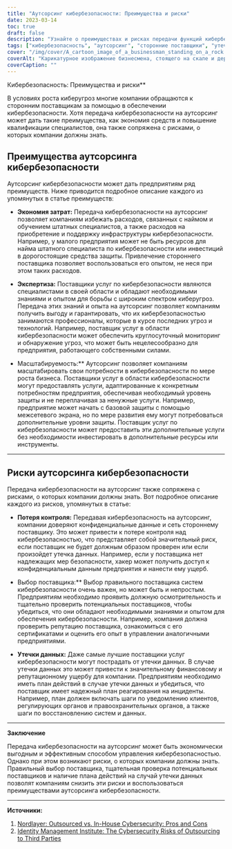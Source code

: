 ```yaml
---
title: "Аутсорсинг кибербезопасности: Преимущества и риски"
date: 2023-03-14
toc: true
draft: false
description: "Узнайте о преимуществах и рисках передачи функций кибербезопасности сторонним поставщикам и о том, как правильно выбрать поставщика для своего бизнеса."
tags: ["кибербезопасность", "аутсорсинг", "сторонние поставщики", "утечка данных", "выбор поставщика", "экономия средств", "экспертиза", "масштабируемость", "потеря контроля", "план реагирования на инциденты", "управление рисками", "безопасность бизнеса", "аутсорсинг безопасности", "киберугрозы", "безопасность сети", "защита информации", "управление уязвимостями", "кибернетическая защита", "непрерывность бизнеса", "информационная безопасность"]
cover: "/img/cover/A_cartoon_image_of_a_businessman_standing_on_a_rock.png"
coverAlt: "Карикатурное изображение бизнесмена, стоящего на скале и держащего в руках щит для защиты своего бизнеса от киберугроз, за которым стоит ряд сторонних вендоров, предлагающих различные услуги по обеспечению безопасности."
coverCaption: ""
---
```

 Кибербезопасность: Преимущества и риски**

В условиях роста киберугроз многие компании обращаются к сторонним поставщикам за помощью в обеспечении кибербезопасности. Хотя передача кибербезопасности на аутсорсинг может дать такие преимущества, как экономия средств и повышение квалификации специалистов, она также сопряжена с рисками, о которых компании должны знать.

## Преимущества аутсорсинга кибербезопасности

Аутсорсинг кибербезопасности может дать предприятиям ряд преимуществ. Ниже приводится подробное описание каждого из упомянутых в статье преимуществ:

- **Экономия затрат:** Передача кибербезопасности на аутсорсинг позволяет компаниям избежать расходов, связанных с наймом и обучением штатных специалистов, а также расходов на приобретение и поддержку инфраструктуры кибербезопасности. Например, у малого предприятия может не быть ресурсов для найма штатного специалиста по кибербезопасности или инвестиций в дорогостоящие средства защиты. Привлечение стороннего поставщика позволяет воспользоваться его опытом, не неся при этом таких расходов.

- **Экспертиза:** Поставщики услуг по кибербезопасности являются специалистами в своей области и обладают необходимыми знаниями и опытом для борьбы с широким спектром киберугроз. Передача этих знаний и опыта на аутсорсинг позволяет компаниям получить выгоду и гарантировать, что их кибербезопасностью занимаются профессионалы, которые в курсе последних угроз и технологий. Например, поставщик услуг в области кибербезопасности может обеспечить круглосуточный мониторинг и обнаружение угроз, что может быть нецелесообразно для предприятия, работающего собственными силами.

- Масштабируемость:** Аутсорсинг позволяет компаниям масштабировать свои потребности в кибербезопасности по мере роста бизнеса. Поставщики услуг в области кибербезопасности могут предоставлять услуги, адаптированные к конкретным потребностям предприятия, обеспечивая необходимый уровень защиты и не переплачивая за ненужные услуги. Например, предприятие может начать с базовой защиты с помощью межсетевого экрана, но по мере развития ему могут потребоваться дополнительные уровни защиты. Поставщик услуг по кибербезопасности может предоставить эти дополнительные услуги без необходимости инвестировать в дополнительные ресурсы или инструменты.

______

## Риски аутсорсинга кибербезопасности

Передача кибербезопасности на аутсорсинг также сопряжена с рисками, о которых компании должны знать. Вот подробное описание каждого из рисков, упомянутых в статье:

- **Потеря контроля:** Передавая кибербезопасность на аутсорсинг, компании доверяют конфиденциальные данные и сеть стороннему поставщику. Это может привести к потере контроля над кибербезопасностью, что представляет собой значительный риск, если поставщик не будет должным образом проверен или если произойдет утечка данных. Например, если у поставщика нет надлежащих мер безопасности, хакер может получить доступ к конфиденциальным данным предприятия и нанести ему ущерб.

- Выбор поставщика:** Выбор правильного поставщика систем кибербезопасности очень важен, но может быть и непростым. Предприятиям необходимо проявить должную осмотрительность и тщательно проверить потенциальных поставщиков, чтобы убедиться, что они обладают необходимыми знаниями и опытом для обеспечения кибербезопасности. Например, компания должна проверить репутацию поставщика, ознакомиться с его сертификатами и оценить его опыт в управлении аналогичными предприятиями.

- **Утечки данных:** Даже самые лучшие поставщики услуг кибербезопасности могут пострадать от утечки данных. В случае утечки данных это может привести к значительному финансовому и репутационному ущербу для компании. Предприятиям необходимо иметь план действий в случае утечки данных и убедиться, что поставщик имеет надежный план реагирования на инциденты. Например, план должен включать шаги по уведомлению клиентов, регулирующих органов и правоохранительных органов, а также шаги по восстановлению систем и данных.

______

**Заключение**

Передача кибербезопасности на аутсорсинг может быть экономически выгодным и эффективным способом управления кибербезопасностью. Однако при этом возникают риски, о которых компании должны знать. Правильный выбор поставщика, тщательная проверка потенциальных поставщиков и наличие плана действий на случай утечки данных позволят компаниям снизить эти риски и воспользоваться преимуществами аутсорсинга кибербезопасности.

______

**Источники:**

1. [Nordlayer: Outsourced vs. In-House Cybersecurity: Pros and Cons](https://nordlayer.com/blog/outsourced-vs-in-house-cybersecurity-pros-and-cons/)
2. [Identity Management Institute: The Cybersecurity Risks of Outsourcing to Third Parties](https://identitymanagementinstitute.org/the-cybersecurity-risks-of-outsourcing-to-third-parties/)
